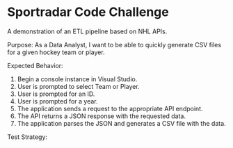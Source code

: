 # Sportradar Code Challenge
 A demonstration of an ETL pipeline based on NHL APIs.

 Purpose:
 As a Data Analyst, I want to be able to quickly generate CSV files for a given
 hockey team or player.

 Expected Behavior:
 1. Begin a console instance in Visual Studio.
 2. User is prompted to select Team or Player.
 3. User is prompted for an ID.
 4. User is prompted for a year.
 5. The application sends a request to the appropriate API endpoint.
 6. The API returns a JSON response with the requested data.
 7. The application parses the JSON and generates a CSV file with the data.

 Test Strategy:
